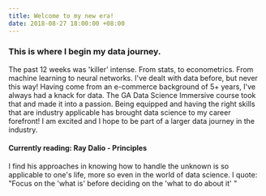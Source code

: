 ```yaml
---
title: Welcome to my new era!
date: 2018-08-27 18:00:00 +08:00
---
```


### This is where I begin my data journey.

The past 12 weeks was 'killer' intense. From stats, to econometrics. From machine learning to neural networks.
I've dealt with data before, but never this way!
Having come from an e-commerce background of 5+ years, I've always had a knack for data. The GA Data Science Immersive course took that and made it into a passion. Being equipped and having the right skills that are industry applicable has brought data science to my career forefront!
I am excited and I hope to be part of a larger data journey in the industry.

#### Currently reading: Ray Dalio - Principles
I find his approaches in knowing how to handle the unknown is so applicable to one's life, more so even in the world of data science. I quote: "Focus on the 'what is' before deciding on the 'what to do about it' "
